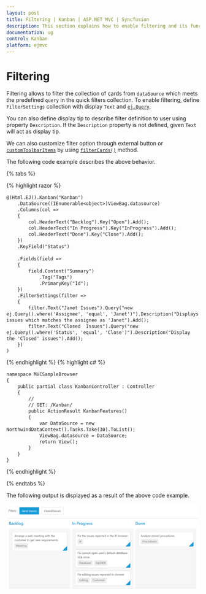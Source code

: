 ```yaml
---
layout: post
title: Filtering | Kanban | ASP.NET MVC | Syncfusion
description: This section explains how to enable filtering and its functionalities using the Syncfusion ASP.NET MVC Kanban component.
documentation: ug
control: Kanban
platform: ejmvc
---
```


# Filtering

Filtering allows to filter the collection of cards from `dataSource` which meets the predefined `query` in the quick filters collection. To enable filtering, define `FilterSettings` collection with display `Text` and [`ej.Query`](https://help.syncfusion.com/js/datamanager/query). 

You can also define display tip to describe filter definition to user using property `Description`. If the `Description` property is not defined, given `Text` will act as display tip.

We can also customize filter option through external button or [`customToolbarItems`](https://help.syncfusion.com/js/api/ejkanban#members:customtoolbaritems) by using [`filterCards()`](https://help.syncfusion.com/js/api/ejkanban#methods:filtercards) method.

The following code example describes the above behavior.

{% tabs %}

{% highlight razor %}

    @(Html.EJ().Kanban("Kanban")
        .DataSource((IEnumerable<object>)ViewBag.datasource)
        .Columns(col =>
        {
            col.HeaderText("Backlog").Key("Open").Add();
            col.HeaderText("In Progress").Key("InProgress").Add();
            col.HeaderText("Done").Key("Close").Add();
        })
        .KeyField("Status")

        .Fields(field =>
        {
            field.Content("Summary")
                .Tag("Tags")
                .PrimaryKey("Id");
        })
        .FilterSettings(filter =>
        {
            filter.Text("Janet Issues").Query("new ej.Query().where('Assignee', 'equal', 'Janet')").Description("Displays issues which matches the assignee as 'Janet").Add();
            filter.Text("Closed  Issues").Query("new ej.Query().where('Status', 'equal', 'Close')").Description("Display the 'Closed' issues").Add();
        })     
    )

{% endhighlight  %}
{% highlight c# %}

    namespace MVCSampleBrowser
    {
        public partial class KanbanController : Controller
        {
            //
            // GET: /Kanban/
            public ActionResult KanbanFeatures()
            {
                var DataSource = new NorthwindDataContext().Tasks.Take(30).ToList();
                ViewBag.datasource = DataSource;
                return View();
            }
        }
    }

{% endhighlight  %}

{% endtabs %}  


The following output is displayed as a result of the above code example.

![](Filtering_images/filter_img1.png)